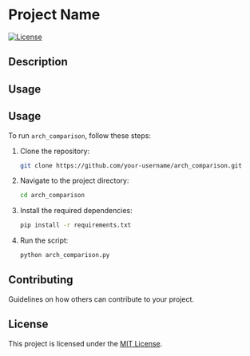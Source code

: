 # Project Name

[![License](https://img.shields.io/badge/license-MIT-blue.svg)](LICENSE)

## Description



## Usage

## Usage

To run `arch_comparison`, follow these steps:

1. Clone the repository:
    ```bash
    git clone https://github.com/your-username/arch_comparison.git
    ```

2. Navigate to the project directory:
    ```bash
    cd arch_comparison
    ```

3. Install the required dependencies:
    ```bash
    pip install -r requirements.txt
    ```

4. Run the script:
    ```bash
    python arch_comparison.py
    ```


## Contributing

Guidelines on how others can contribute to your project.

## License

This project is licensed under the [MIT License](LICENSE).